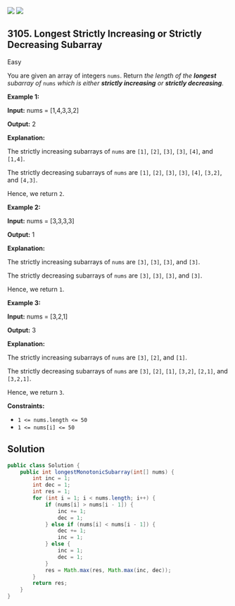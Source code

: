 [![](https://img.shields.io/github/stars/javadev/LeetCode-in-Java?label=Stars&style=flat-square)](https://github.com/javadev/LeetCode-in-Java)
[![](https://img.shields.io/github/forks/javadev/LeetCode-in-Java?label=Fork%20me%20on%20GitHub%20&style=flat-square)](https://github.com/javadev/LeetCode-in-Java/fork)

## 3105\. Longest Strictly Increasing or Strictly Decreasing Subarray

Easy

You are given an array of integers `nums`. Return _the length of the **longest** subarray of_ `nums` _which is either **strictly increasing** or **strictly decreasing**_.

**Example 1:**

**Input:** nums = [1,4,3,3,2]

**Output:** 2

**Explanation:**

The strictly increasing subarrays of `nums` are `[1]`, `[2]`, `[3]`, `[3]`, `[4]`, and `[1,4]`.

The strictly decreasing subarrays of `nums` are `[1]`, `[2]`, `[3]`, `[3]`, `[4]`, `[3,2]`, and `[4,3]`.

Hence, we return `2`.

**Example 2:**

**Input:** nums = [3,3,3,3]

**Output:** 1

**Explanation:**

The strictly increasing subarrays of `nums` are `[3]`, `[3]`, `[3]`, and `[3]`.

The strictly decreasing subarrays of `nums` are `[3]`, `[3]`, `[3]`, and `[3]`.

Hence, we return `1`.

**Example 3:**

**Input:** nums = [3,2,1]

**Output:** 3

**Explanation:**

The strictly increasing subarrays of `nums` are `[3]`, `[2]`, and `[1]`.

The strictly decreasing subarrays of `nums` are `[3]`, `[2]`, `[1]`, `[3,2]`, `[2,1]`, and `[3,2,1]`.

Hence, we return `3`.

**Constraints:**

*   `1 <= nums.length <= 50`
*   `1 <= nums[i] <= 50`

## Solution

```java
public class Solution {
    public int longestMonotonicSubarray(int[] nums) {
        int inc = 1;
        int dec = 1;
        int res = 1;
        for (int i = 1; i < nums.length; i++) {
            if (nums[i] > nums[i - 1]) {
                inc += 1;
                dec = 1;
            } else if (nums[i] < nums[i - 1]) {
                dec += 1;
                inc = 1;
            } else {
                inc = 1;
                dec = 1;
            }
            res = Math.max(res, Math.max(inc, dec));
        }
        return res;
    }
}
```